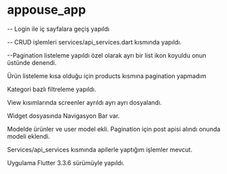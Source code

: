 # appouse_app

-- Login ile iç sayfalara geçiş yapıldı

-- CRUD işlemleri services/api_services.dart kısmında yapıldı.

--Pagination listeleme yapıldı özel olarak ayrı bir list ikon koyuldu onun üstünde denendi.

Ürün listeleme kısa olduğu için products kısmına pagination yapmadım

Kategori bazlı filtreleme yapıldı.

View kısımlarında screenler ayrıldı ayrı ayrı dosyalandı.

Widget dosyasında Navigasyon Bar var. 

Modelde ürünler ve user model ekli. Pagination için post apisi alındı onunda modeli eklendi.

Services/api_services kısmında apilerle yaptığım işlemler mevcut. 

Uygulama Flutter 3.3.6 sürümüyle yapıldı.


